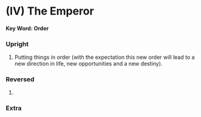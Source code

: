# (IV) The Emperor 

#### Key Word: Order



### Upright

1) Putting things in order (with the expectation this new order will lead to a new direction in life, new opportunities and a new destiny).



### Reversed

1) 



### Extra

